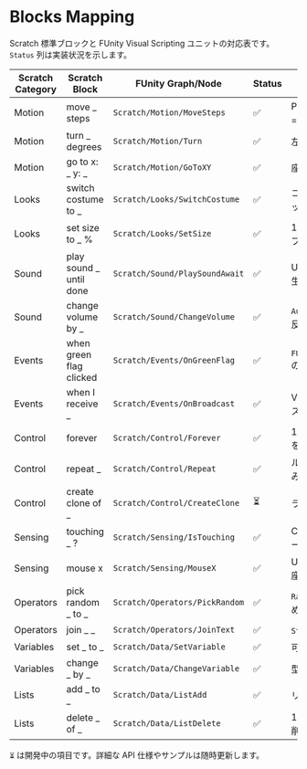 # Blocks Mapping

Scratch 標準ブロックと FUnity Visual Scripting ユニットの対応表です。`Status` 列は実装状況を示します。

| Scratch Category | Scratch Block | FUnity Graph/Node | Status | Note |
| --- | --- | --- | --- | --- |
| Motion | move _ steps | `Scratch/Motion/MoveSteps` | ✅ | PixelsPerUnit と連動し 1 歩 = 10px を既定化 |
| Motion | turn _ degrees | `Scratch/Motion/Turn` | ✅ | 左回りは負数で指定 |
| Motion | go to x: _ y: _ | `Scratch/Motion/GoToXY` | ✅ | 座標は中心原点基準 |
| Looks | switch costume to _ | `Scratch/Looks/SwitchCostume` | ✅ | コスチュームは `Sprite` にマップ |
| Looks | set size to _ % | `Scratch/Looks/SetSize` | ✅ | 1%〜300% へ自動クランプ |
| Sound | play sound _ until done | `Scratch/Sound/PlaySoundAwait` | ✅ | Unity `AudioSource` を逐次再生 |
| Sound | change volume by _ | `Scratch/Sound/ChangeVolume` | ✅ | `AudioMixer` のボリュームに反映 |
| Events | when green flag clicked | `Scratch/Events/OnGreenFlag` | ✅ | `FUnity.Core.FUnityManager` の再生イベントを受信 |
| Events | when I receive _ | `Scratch/Events/OnBroadcast` | ✅ | Visual Scripting イベントバスで同期 |
| Control | forever | `Scratch/Control/Forever` | ✅ | 1 フレーム待機で CPU 占有を防止 |
| Control | repeat _ | `Scratch/Control/Repeat` | ✅ | ループ回数は整数へ丸め込み |
| Control | create clone of _ | `Scratch/Control/CreateClone` | ⏳ | ランタイム複製を最適化中 |
| Sensing | touching _ ? | `Scratch/Sensing/IsTouching` | ✅ | Collider2D または Rect オーバーラップで判定 |
| Sensing | mouse x | `Scratch/Sensing/MouseX` | ✅ | UI Toolkit 座標を Scratch 座標に変換 |
| Operators | pick random _ to _ | `Scratch/Operators/PickRandom` | ✅ | `Random.Range` を用い端点含めて計算 |
| Operators | join _ _ | `Scratch/Operators/JoinText` | ✅ | `StringBuilder` 経由で連結 |
| Variables | set _ to _ | `Scratch/Data/SetVariable` | ✅ | 可変長辞書に保存 |
| Variables | change _ by _ | `Scratch/Data/ChangeVariable` | ✅ | 型推論で数値を加算 |
| Lists | add _ to _ | `Scratch/Data/ListAdd` | ✅ | リスト末尾へ追加 |
| Lists | delete _ of _ | `Scratch/Data/ListDelete` | ✅ | 1 始まりのインデックスで削除 |

`⏳` は開発中の項目です。詳細な API 仕様やサンプルは随時更新します。
